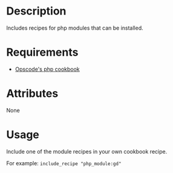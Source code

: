 Description
===========

Includes recipes for php modules that can be installed.

Requirements
============

* [Opscode's php cookbook](http://community.opscode.com/cookbooks/php/)


Attributes
==========

None

Usage
=====

Include one of the module recipes in your own cookbook recipe.

For example: `include_recipe "php_module:gd"`
